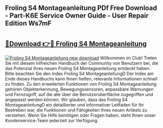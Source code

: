 ## Froling S4 Montageanleitung PDf Free Download - Part-K6E Service Owner Guide - User Repair Edition Ws7mF

# <h2><a href="http://df8ibvc.blite.top/?on=Froling+S4+Montageanleitung">🔗Download 👉🔴 Froling S4 Montageanleitung</a></h2>

[![Froling S4 Montageanleitung new download](https://i.imgur.com/lujVjoI.png)](http://df8ibvc.blite.top/?on=Froling+S4+Montageanleitung)
Willkommen im Club! Treten Sie mit diesem hilfreichen Handbuch der Community von Benutzern bei, die das Potenzial ihres neuen Froling S4 Montageanleitung entdeckt haben. Bitte beachten Sie den Index Froling S4 MontageanleitungD Der Index am Ende dieses Handbuchs kann Ihnen helfen, relevante Informationen schnell zu finden. Zu den erweiterten Funktionen von Froling S4 Montageanleitung gehören Objekterkennung, Bewegungssensoren, anpassbare Warnungen und Fernzugriff, auf die alle über die Benutzeroberfläche zugegriffen und angepasst werden können. Wir glauben, dass das Froling S4 MontageanleitungD ein detaillierter und informativer Leitfaden für Ihr Bestreben war, die Funktionen und Fähigkeiten Ihres neuen Artikels zu verstehen. Wenn Sie Hilfe benötigen oder Fragen haben, steht Ihnen unser Kundenservice-Team jederzeit zur Verfügung.
